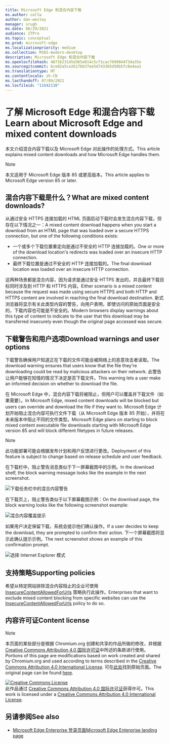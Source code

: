 ```yaml
---
title: Microsoft Edge 和混合内容下载
ms.author: collw
author: dan-wesley
manager: srugh
ms.date: 06/29/2021
audience: ITPro
ms.topic: conceptual
ms.prod: microsoft-edge
ms.localizationpriority: medium
ms.collection: M365-modern-desktop
description: Microsoft Edge 和混合内容下载
ms.openlocfilehash: 4871b23145d365e814c5cf1cac7699044f3da35e
ms.sourcegitcommit: bce02a5ce2617bb37ee5d743365d50b5fc8e4aa1
ms.translationtype: MT
ms.contentlocale: zh-CN
ms.lasthandoff: 07/09/2021
ms.locfileid: "11642138"
---
```

# <a name="learn-about-microsoft-edge-and-mixed-content-downloads"></a><span data-ttu-id="3c6d1-103">了解 Microsoft Edge 和混合内容下载</span><span class="sxs-lookup"><span data-stu-id="3c6d1-103">Learn about Microsoft Edge and mixed content downloads</span></span>

<span data-ttu-id="3c6d1-104">本文介绍混合内容下载以及 Microsoft Edge 对此操作的处理方式。</span><span class="sxs-lookup"><span data-stu-id="3c6d1-104">This article explains mixed content downloads and how Microsoft Edge handles them.</span></span>

>[!NOTE]
><span data-ttu-id="3c6d1-105">本文适用于 Microsoft Edge 版本 85 或更高版本。</span><span class="sxs-lookup"><span data-stu-id="3c6d1-105">This article applies to Microsoft Edge version 85 or later.</span></span>

## <a name="what-are-mixed-content-downloads"></a><span data-ttu-id="3c6d1-106">混合内容下载是什么？</span><span class="sxs-lookup"><span data-stu-id="3c6d1-106">What are mixed content downloads?</span></span>

<span data-ttu-id="3c6d1-107">从通过安全 HTTPS 连接加载的 HTML 页面启动下载时会发生混合内容下载，但存在以下情况之一：</span><span class="sxs-lookup"><span data-stu-id="3c6d1-107">A mixed content download happens when you start a download from an HTML page that was loaded over a secure HTTPS connection, but one of the following conditions exists:</span></span>

- <span data-ttu-id="3c6d1-108">一个或多个下载位置重定向是通过不安全的 HTTP 连接加载的。</span><span class="sxs-lookup"><span data-stu-id="3c6d1-108">One or more of the download location's redirects was loaded over an insecure HTTP connection.</span></span>
- <span data-ttu-id="3c6d1-109">最终下载位置是通过不安全的 HTTP 连接加载的。</span><span class="sxs-lookup"><span data-stu-id="3c6d1-109">The final download location was loaded over an insecure HTTP connection.</span></span>

<span data-ttu-id="3c6d1-110">这两种场景都是混合内容，因为请求是通过安全 HTTPS 发出的，并且最终下载目标同时涉及到 HTTP 和 HTTPS 内容。</span><span class="sxs-lookup"><span data-stu-id="3c6d1-110">Either scenario is a mixed content because the request was made using secure HTTPS and both HTTP and HTTPS content are involved in reaching the final download destination.</span></span> <span data-ttu-id="3c6d1-111">新式浏览器将显示有关此类型内容的警告，向用户表明，即使访问的原始页面是安全的，下载内容也可能是不安全的。</span><span class="sxs-lookup"><span data-stu-id="3c6d1-111">Modern browsers display warnings about this type of content to indicate to the user that this download may be transferred insecurely even though the original page accessed was secure.</span></span>

## <a name="download-warnings-and-user-options"></a><span data-ttu-id="3c6d1-112">下载警告和用户选项</span><span class="sxs-lookup"><span data-stu-id="3c6d1-112">Download warnings and user options</span></span>

<span data-ttu-id="3c6d1-113">下载警告确保用户知道正在下载的文件可能会被网络上的恶意攻击者读取。</span><span class="sxs-lookup"><span data-stu-id="3c6d1-113">The download warning ensures that users know that the file they're downloading could be read by malicious attackers on their network.</span></span> <span data-ttu-id="3c6d1-114">此警告让用户能够在知情的情况下决定是否下载文件。</span><span class="sxs-lookup"><span data-stu-id="3c6d1-114">This warning lets a user make an informed decision on whether to download the file.</span></span>

<span data-ttu-id="3c6d1-115">在 Microsoft Edge 中，混合内容下载将被阻止，但用户可以覆盖并下载文件（如果需要）。</span><span class="sxs-lookup"><span data-stu-id="3c6d1-115">In Microsoft Edge, mixed content downloads will be blocked but users can override and download the file if they want to.</span></span> <span data-ttu-id="3c6d1-116">Microsoft Edge 计划开始阻止混合内容可执行文件下载（从 Microsoft Edge 版本 85 开始），并将在未来版本中阻止不同的文件类型。</span><span class="sxs-lookup"><span data-stu-id="3c6d1-116">Microsoft Edge plans on starting to block mixed content executable file downloads starting with Microsoft Edge version 85 and will block different filetypes in future releases.</span></span>

> [!NOTE]
> <span data-ttu-id="3c6d1-117">此功能部署可能会根据发布计划和用户反馈进行更改。</span><span class="sxs-lookup"><span data-stu-id="3c6d1-117">Deployment of this feature is subject to change based on release schedule and user feedback.</span></span>

<!-- The schedule of the block for different filetypes is to be determined and may be impacted by usage data and user feedback. -->

<span data-ttu-id="3c6d1-118">在下载栏中，阻止警告消息类似于下一屏幕截图中的示例。</span><span class="sxs-lookup"><span data-stu-id="3c6d1-118">In the download shelf, the block warning message looks like the example in the next screenshot.</span></span>

 ![下载任务栏中的混合内容警告](./media/edge-learnmore-mixed-content-downloads/edge-mixed-content-download-tray-warning.png)

<span data-ttu-id="3c6d1-120">在下载页上，阻止警告类似于以下屏幕截图示例：</span><span class="sxs-lookup"><span data-stu-id="3c6d1-120">On the download page, the block warning looks like the following screenshot example:</span></span>

 ![混合内容覆盖提示](./media/edge-learnmore-mixed-content-downloads/edge-mixed-content-download-page-warning.png)

<span data-ttu-id="3c6d1-122">如果用户决定保留下载，系统会提示他们确认操作。</span><span class="sxs-lookup"><span data-stu-id="3c6d1-122">If a user decides to keep the download, they are prompted to confirm their action.</span></span> <span data-ttu-id="3c6d1-123">下一个屏幕截图将显示此确认提示示例。</span><span class="sxs-lookup"><span data-stu-id="3c6d1-123">The next screenshot shows an example of this confirmation prompt.</span></span>

 ![选择 Internet Explorer 模式](./media/edge-learnmore-mixed-content-downloads/edge-mixed-content-download-override.png)

## <a name="supporting-policies"></a><span data-ttu-id="3c6d1-125">支持策略</span><span class="sxs-lookup"><span data-stu-id="3c6d1-125">Supporting policies</span></span>

<span data-ttu-id="3c6d1-126">希望从特定网站排除混合内容阻止的企业可使用 [InsecureContentAllowedForUrls](./microsoft-edge-policies.md#insecurecontentallowedforurls) 策略执行此操作。</span><span class="sxs-lookup"><span data-stu-id="3c6d1-126">Enterprises that want to exclude mixed content blocking from specific websites can use the [InsecureContentAllowedForUrls](./microsoft-edge-policies.md#insecurecontentallowedforurls) policy to do so.</span></span>

## <a name="content-license"></a><span data-ttu-id="3c6d1-127">内容许可证</span><span class="sxs-lookup"><span data-stu-id="3c6d1-127">Content license</span></span>

> [!NOTE]
> <span data-ttu-id="3c6d1-128">本页面的某些部分是根据 Chromium.org 创建和共享的作品所做的修改，并根据 [Creative Commons Attribution 4.0 国际许可证](http://creativecommons.org/licenses/by/4.0/)中所述的条款进行使用。</span><span class="sxs-lookup"><span data-stu-id="3c6d1-128">Portions of this page are modifications based on work created and shared by Chromium.org and used according to terms described in the [Creative Commons Attribution 4.0 International License](http://creativecommons.org/licenses/by/4.0/).</span></span> <span data-ttu-id="3c6d1-129">可在[此处](https://developers.google.com/web/fundamentals/security/prevent-mixed-content/what-is-mixed-content)找到原始页面。</span><span class="sxs-lookup"><span data-stu-id="3c6d1-129">The original page can be found [here](https://developers.google.com/web/fundamentals/security/prevent-mixed-content/what-is-mixed-content).</span></span>
  
<a rel="license" href="http://creativecommons.org/licenses/by/4.0/"><img alt="Creative Commons License" style="border-width:0" src="https://i.creativecommons.org/l/by/4.0/88x31.png" /></a><br /><span data-ttu-id="3c6d1-130">此作品通过 <a rel="license" href="http://creativecommons.org/licenses/by/4.0/">Creative Commons Attribution 4.0 国际许可证</a>获得许可。</span><span class="sxs-lookup"><span data-stu-id="3c6d1-130">This work is licensed under a <a rel="license" href="http://creativecommons.org/licenses/by/4.0/">Creative Commons Attribution 4.0 International License</a>.</span></span>

## <a name="see-also"></a><span data-ttu-id="3c6d1-131">另请参阅</span><span class="sxs-lookup"><span data-stu-id="3c6d1-131">See also</span></span>

- [<span data-ttu-id="3c6d1-132">Microsoft Edge Enterprise 登录页面</span><span class="sxs-lookup"><span data-stu-id="3c6d1-132">Microsoft Edge Enterprise landing page</span></span>](https://aka.ms/EdgeEnterprise)